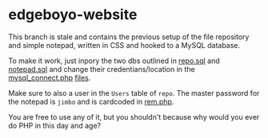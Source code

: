 # edgeboyo-website

This branch is stale and contains the previous setup of the file repository and simple notepad, written in CSS and hooked to a MySQL database.

To make it work, just inpory the two dbs outlined in [repo.sql](repo.sql) and [notepad.sql](/notepad/notepad.sql) 
and change their credentians/location in the [mysql_connect.php](mysql_connect.php) [files](/notepad/mysql_connect.php). 

Make sure to also a user in the `Users` table of `repo`. The master password for the notepad is `jimbo` and is cardcoded in [rem.php](/notepad/rem.php).

You are free to use any of it, but you shouldn't because why would you ever do PHP in this day and age?
